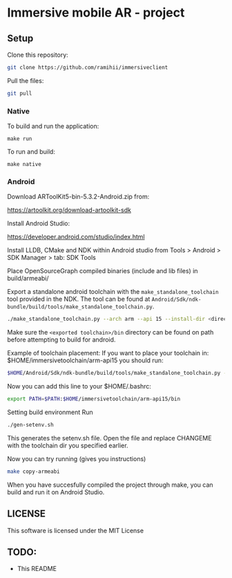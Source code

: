 # Immersive mobile AR - project

## Setup

Clone this repository:

```Bash
git clone https://github.com/ramihii/immersiveclient
```

Pull the files:

```Bash
git pull
```

### Native 

To build and run the application:
```
make run
```

To run and build:
```
make native
```

### Android

Download ARToolKit5-bin-5.3.2-Android.zip from:

https://artoolkit.org/download-artoolkit-sdk

Install Android Studio:

https://developer.android.com/studio/index.html

Install LLDB, CMake and NDK within Android studio
from Tools > Android > SDK Manager > tab: SDK Tools

Place OpenSourceGraph compiled binaries (include and lib files) in build/armeabi/

Export a standalone android toolchain with the
`make_standalone_toolchain` tool provided in the
NDK. The tool can be found at
`Android/Sdk/ndk-bundle/build/tools/make_standalone_toolchain.py`.

```Bash
./make_standalone_toolchain.py --arch arm --api 15 --install-dir <directory to install toolchain to>
```

Make sure the `<exported toolchain>/bin` directory
can be found on path before attempting to build for
android.

Example of toolchain placement:
If you want to place your toolchain in: $HOME/immersivetoolchain/arm-api15
you should run:

```Bash
$HOME/Android/Sdk/ndk-bundle/build/tools/make_standalone_toolchain.py --arch arm --api 15 --install-dir $HOME/immersivetoolchain/arm-api15
```

Now you can add this line to your $HOME/.bashrc:

```Bash
export PATH=$PATH:$HOME/immersivetoolchain/arm-api15/bin
```

Setting build environment
Run
```Bash
./gen-setenv.sh
```
This generates the setenv.sh file. Open the file and replace CHANGEME with the toolchain dir you specified earlier.

Now you can try running (gives you instructions)
```Bash
make copy-armeabi
```

When you have succesfully compiled the project through make, you can build and run it on Android Studio.

## LICENSE
This software is licensed under the MIT License

## TODO:
* This README
